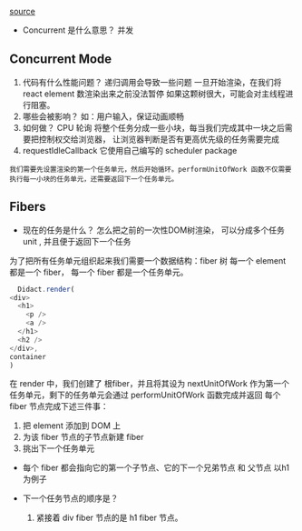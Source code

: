 [source](https://qcsite.gatsbyjs.io/build-your-own-react/)

- Concurrent 是什么意思？
  并发

## Concurrent Mode
  1. 代码有什么性能问题？
    递归调用会导致一些问题
    一旦开始渲染，在我们将 react element 数渲染出来之前没法暂停
    如果这颗树很大，可能会对主线程进行阻塞。
  2. 哪些会被影响？
    如：用户输入，保证动画顺畅
  3. 如何做？
    CPU 轮询
  将整个任务分成一些小块，每当我们完成其中一块之后需要把控制权交给浏览器，
  让浏览器判断是否有更高优先级的任务需要完成
  4. requestIdleCallback 
    它使用自己编写的 scheduler package

    我们需要先设置渲染的第一个任务单元，然后开始循环。performUnitOfWork 函数不仅需要执行每一小块的任务单元，还需要返回下一个任务单元。

## Fibers
  - 现在的任务是什么？
    怎么把之前的一次性DOM树渲染， 可以分成多个任务unit , 并且便于返回下一个任务

  为了把所有任务单元组织起来我们需要一个数据结构：fiber 树
  每一个 element 都是一个 fiber， 每一个 fiber 都是一个任务单元。
  ```js
    Didact.render(
  <div>
    <h1>
      <p />
      <a />
    </h1>
    <h2 />
  </div>,
  container
)
  ```
  在 render 中，我们创建了 根fiber，并且将其设为 nextUnitOfWork 作为第一个任务单元，剩下的任务单元会通过 performUnitOfWork 函数完成并返回
  每个 fiber 节点完成下述三件事：
  1. 把 element 添加到 DOM 上
  2. 为该 fiber 节点的子节点新建 fiber
  3. 挑出下一个任务单元

  - 每个 fiber 都会指向它的第一个子节点、它的下一个兄弟节点 和 父节点 
    以h1为例子

  - 下一个任务节点的顺序是？
    1. 紧接着 div fiber 节点的是 h1 fiber 节点。
    


